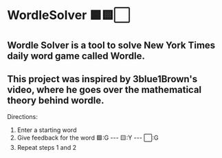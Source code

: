 # WordleSolver 🟩🟨⬜️
Wordle Solver is a tool to solve New York Times daily word game called Wordle.
------------------------------------------------------------------------------------
This project was inspired by 3blue1Brown's video, where he goes over the mathematical theory behind wordle.
-------------------------------------------------------------------------------------------------------------------
Directions:
1. Enter a starting word
2. Give feedback for the word
🟩:G --- 🟨:Y --- ⬜️:G
3. Repeat steps 1 and 2
